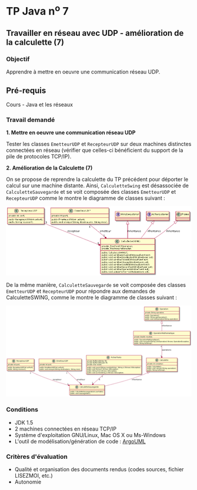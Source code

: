 # TP Java n<sup>o</sup> 7

## Travailler en réseau avec UDP - amélioration de la calculette (7)

### Objectif
Apprendre à mettre en oeuvre une communication réseau UDP.

## Pré-requis
Cours - Java et les réseaux

### Travail demandé
**1\. Mettre en oeuvre une communication réseau UDP**

Tester les classes `EmetteurUDP` et `RecepteurUDP` sur deux machines distinctes connectées en réseau (vérifier que celles-ci bénéficient du support de la pile de protocoles TCP/IP).

**2\. Amélioration de la Calculette (7)**

On se propose de reprendre la calculette du TP précédent pour déporter le calcul sur une machine distante. Ainsi, `CalculetteSwing` est désassociée de `CalculetteSauvegarde` et se voit composée des  classes `EmetteurUDP` et `RecepteurUDP` comme le montre le diagramme de classes suivant :

![Diagramme de classes 1](tp07/classes1.png)

De la même manière, `CalculetteSauvegarde` se voit composée des classes `EmetteurUDP` et `RecepteurUDP` pour répondre aux demandes de CalculetteSWING, comme le montre le diagramme de classes suivant :

![Diagramme de classes 2](tp07/classes2.png)

### Conditions
*   JDK 1.5
*   2 machines connectées en réseau TCP/IP
*   Système d'exploitation GNU/Linux, Mac OS X ou Ms-Windows
*   L'outil de modélisation/génération de code : [ArgoUML](http://argouml-fr.tigris.org/)

### Critères d'évaluation
*   Qualité et organisation des documents rendus (codes sources, fichier LISEZMOI, etc.)
*   Autonomie

